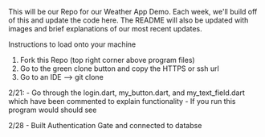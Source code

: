 This will be our Repo for our Weather App Demo. Each week, we'll build off of this and update the code here. The README will also be updated with images and brief explanations of our most recent updates.

Instructions to load onto your machine
1) Fork this Repo (top right corner above program files)
2) Go to the green clone button and copy the HTTPS or ssh url
3) Go to an IDE --> git clone <url you copied>

2/21: 
    - Go through the login.dart, my_button.dart, and my_text_field.dart which have been commented to explain functionality
    - If you run this program would should see


2/28
    - Built Authentication Gate and connected to databse

